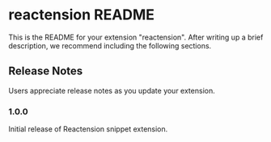 # reactension README

This is the README for your extension "reactension". After writing up a brief description, we recommend including the following sections.

## Release Notes

Users appreciate release notes as you update your extension.

### 1.0.0

Initial release of Reactension snippet extension.


